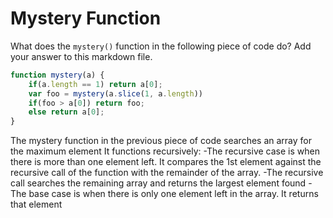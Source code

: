 # Mystery Function

What does the `mystery()` function in the following piece of code do? Add your
answer to this markdown file.

```javascript
function mystery(a) {
    if(a.length == 1) return a[0];
    var foo = mystery(a.slice(1, a.length))
    if(foo > a[0]) return foo;
    else return a[0];
}
```

The mystery function in the previous piece of code searches an array for the maximum element
It functions recursively:
    -The recursive case is when there is more than one element left. It compares the 1st element 
     against the recursive call of the function with the remainder of the array.
        -The recursive call searches the remaining array and returns the largest element found
    -The base case is when there is only one element left in the array. It returns that element
